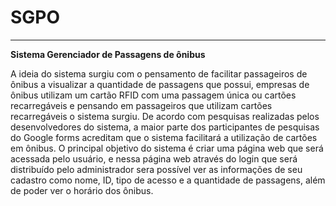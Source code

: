 # SGPO

---

**Sistema Gerenciador de Passagens de ônibus** 

A ideia do sistema surgiu com o pensamento de facilitar passageiros de ônibus a visualizar a quantidade de passagens que possui, empresas de ônibus utilizam um cartão RFID com uma passagem única ou cartões recarregáveis e pensando em passageiros que utilizam cartões recarregáveis o sistema surgiu. De acordo com pesquisas realizadas pelos desenvolvedores do sistema, a maior parte dos participantes de pesquisas do Google forms acreditam que o sistema facilitará a utilização de cartões em ônibus. O principal objetivo do sistema é criar uma página web que será acessada pelo usuário, e nessa página web através do login que será distribuído pelo administrador sera possível ver as informações de seu cadastro como nome, ID, tipo de acesso e a quantidade de passagens, além de poder ver o horário dos ônibus. 

<img src="file:///home/mezali/Imagens/SGPO.png" title="" alt="" data-align="center">
